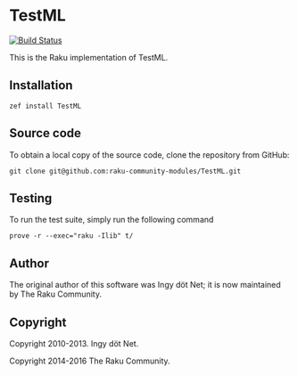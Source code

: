 # TestML

[![Build Status](https://travis-ci.org/perl6-community-modules/testml-pm6.svg?branch=master)](https://travis-ci.org/perl6-community-modules/testml-pm6)

This is the Raku implementation of TestML.

## Installation

    zef install TestML

## Source code

To obtain a local copy of the source code, clone the repository from GitHub:

    git clone git@github.com:raku-community-modules/TestML.git

## Testing

To run the test suite, simply run the following command

    prove -r --exec="raku -Ilib" t/

## Author

The original author of this software was Ingy döt Net; it is now maintained
by The Raku Community.

## Copyright

Copyright 2010-2013. Ingy döt Net.

Copyright 2014-2016 The Raku Community.
